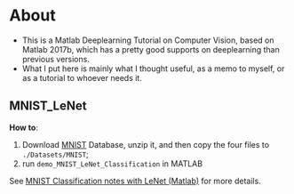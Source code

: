 # About

* This is a Matlab Deeplearning Tutorial on Computer Vision, based on Matlab 2017b, which has a pretty good supports on deeplearning than previous versions.
* What I put here is mainly what I thought useful, as a memo to myself, or as a tutorial to whoever needs it.


## MNIST_LeNet

**How to**:

1. Download [MNIST](http://yann.lecun.com/exdb/mnist/) Database, unzip it, and then copy the four files to `./Datasets/MNIST`;
2. run `demo_MNIST_LeNet_Classification` in MATLAB

See  [MNIST Classification notes with LeNet (Matlab)](https://johnnychen94.github.io/tutorial/2017/12/23/MNIST_LeNet_Matlab.html) for more details.
